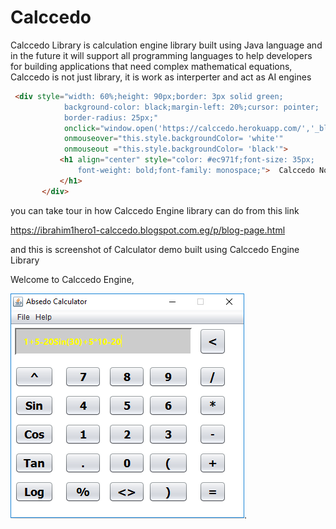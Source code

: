 # Calccedo
Calccedo Library is calculation engine library built using Java language and in the future it will support all programming languages to help developers for building applications that need complex mathematical equations, Calccedo is not just library, it is work as interperter and act as AI engines

 ```html                     
  <div style="width: 60%;height: 90px;border: 3px solid green;
             background-color: black;margin-left: 20%;cursor: pointer;
             border-radius: 25px;" 
             onclick="window.open('https://calccedo.herokuapp.com/','_blank');"
             onmouseover="this.style.backgroundColor= 'white'" 
             onmouseout ="this.style.backgroundColor= 'black'">
            <h1 align="center" style="color: #ec971f;font-size: 35px;
                font-weight: bold;font-family: monospace;">  Calccedo Now 
            </h1>
        </div>
  ```      

you can take tour in how Calccedo Engine library can do from this link

https://ibrahim1hero1-calccedo.blogspot.com.eg/p/blog-page.html





and this is screenshot of Calculator demo built using Calccedo Engine Library

Welcome to Calccedo Engine,

![alt tag](https://raw.githubusercontent.com/ibrahim1hero1/calccedo/master/readme/images/2017-02-03_001636.png).   


